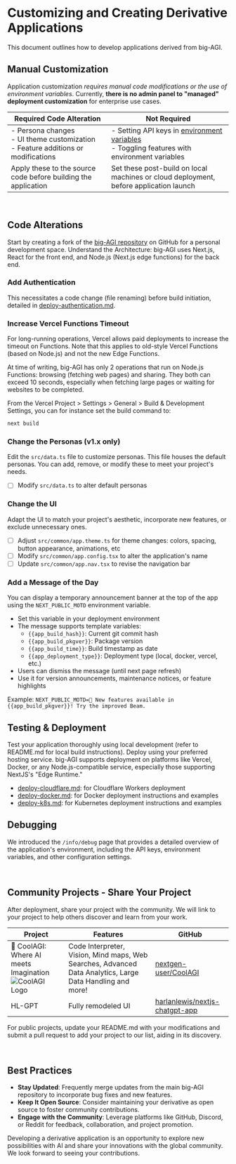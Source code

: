# Customizing and Creating Derivative Applications

This document outlines how to develop applications derived from big-AGI.

## Manual Customization

Application customization _requires manual code modifications or the use of environment variables_. Currently, **there is no admin panel to "managed" deployment customization** for enterprise use cases.

| Required Code Alteration                                                              | Not Required                                                                                                              |
|---------------------------------------------------------------------------------------|---------------------------------------------------------------------------------------------------------------------------|
| - Persona changes<br>- UI theme customization<br>- Feature additions or modifications | - Setting API keys in [environment variables](environment-variables.md)<br>- Toggling features with environment variables |
| Apply these to the source code before building the application                        | Set these post-build on local machines or cloud deployment, before application launch                                     |

<br/>

## Code Alterations

Start by creating a fork of the [big-AGI repository](https://github.com/enricoros/big-AGI) on GitHub for a personal development space.
Understand the Architecture: big-AGI uses Next.js, React for the front end, and Node.js (Next.js edge functions) for the back end.

### Add Authentication

This necessitates a code change (file renaming) before build initiation, detailed in [deploy-authentication.md](deploy-authentication.md).

### Increase Vercel Functions Timeout

For long-running operations, Vercel allows paid deployments to increase the timeout on Functions.
Note that this applies to old-style Vercel Functions (based on Node.js) and not the new Edge Functions.

At time of writing, big-AGI has only 2 operations that run on Node.js Functions:
browsing (fetching web pages) and sharing. They both can exceed 10 seconds, especially
when fetching large pages or waiting for websites to be completed.

From the Vercel Project > Settings > General > Build & Development Settings,
you can for instance set the build command to:

```bash
next build
```

### Change the Personas (v1.x only)

Edit the `src/data.ts` file to customize personas. This file houses the default personas. You can add, remove, or modify these to meet your project's needs.

- [ ] Modify `src/data.ts` to alter default personas

### Change the UI

Adapt the UI to match your project's aesthetic, incorporate new features, or exclude unnecessary ones.

- [ ] Adjust `src/common/app.theme.ts` for theme changes: colors, spacing, button appearance, animations, etc
- [ ] Modify `src/common/app.config.tsx` to alter the application's name
- [ ] Update `src/common/app.nav.tsx` to revise the navigation bar

### Add a Message of the Day

You can display a temporary announcement banner at the top of the app using the `NEXT_PUBLIC_MOTD` environment variable.

- Set this variable in your deployment environment
- The message supports template variables:
  - `{{app_build_hash}}`: Current git commit hash
  - `{{app_build_pkgver}}`: Package version
  - `{{app_build_time}}`: Build timestamp as date
  - `{{app_deployment_type}}`: Deployment type (local, docker, vercel, etc.)
- Users can dismiss the message (until next page refresh)
- Use it for version announcements, maintenance notices, or feature highlights

Example: `NEXT_PUBLIC_MOTD=🚀 New features available in {{app_build_pkgver}}! Try the improved Beam.`

## Testing & Deployment

Test your application thoroughly using local development (refer to README.md for local build instructions). Deploy using your preferred hosting service. big-AGI supports deployment on platforms like Vercel, Docker, or any Node.js-compatible service, especially those supporting NextJS's "Edge Runtime."

- [deploy-cloudflare.md](deploy-cloudflare.md): for Cloudflare Workers deployment
- [deploy-docker.md](deploy-docker.md): for Docker deployment instructions and examples
- [deploy-k8s.md](deploy-k8s.md): for Kubernetes deployment instructions and examples

## Debugging

We introduced the `/info/debug` page that provides a detailed overview of the application's environment, including the API keys, environment variables, and other configuration settings.

<br/>

## Community Projects - Share Your Project

After deployment, share your project with the community. We will link to your project to help others discover and learn from your work.

| Project                                                                                                                                                        | Features                                                                                                  | GitHub                                                                              |
|----------------------------------------------------------------------------------------------------------------------------------------------------------------|-----------------------------------------------------------------------------------------------------------|-------------------------------------------------------------------------------------|
| 🚀 CoolAGI: Where AI meets Imagination<br/>![CoolAGI Logo](https://github.com/nextgen-user/freegpt4plus/assets/150797204/9b0e1232-4791-4d61-b949-16f9eb284c22) | Code Interpreter, Vision, Mind maps, Web Searches, Advanced Data Analytics, Large Data Handling and more! | [nextgen-user/CoolAGI](https://github.com/nextgen-user/CoolAGI)                     |
| HL-GPT                                                                                                                                                         | Fully remodeled UI                                                                                        | [harlanlewis/nextjs-chatgpt-app](https://github.com/harlanlewis/nextjs-chatgpt-app) |

For public projects, update your README.md with your modifications and submit a pull request to add your project to our list, aiding in its discovery.

<br/>

## Best Practices

- **Stay Updated**: Frequently merge updates from the main big-AGI repository to incorporate bug fixes and new features.
- **Keep It Open Source**: Consider maintaining your derivative as open source to foster community contributions.
- **Engage with the Community**: Leverage platforms like GitHub, Discord, or Reddit for feedback, collaboration, and project promotion.

Developing a derivative application is an opportunity to explore new possibilities with AI and share your innovations with the global community. We look forward to seeing your contributions.